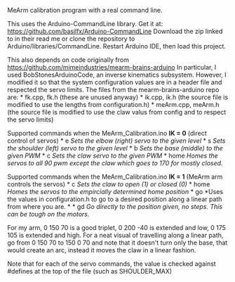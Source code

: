 
MeArm calibration program with a real command line. 

This uses the Arduino-CommandLine library. Get it at:
https://github.com/basilfx/Arduino-CommandLine
Download the zip linked to in their read me or clone the repository to Arduino/libraries/CommandLine.
Restart Arduino IDE, then load this project.

This also depends on code originally from 
https://github.com/mimeindustries/mearm-brains-arduino
In particular, I used BobStonesArduinoCode, an inverse kinematics subsystem.  However, I 
modified it so that the system configuration values are in a header file and respected the servo limits.
The files from the mearm-brains-arduino repo are:
	* fk.cpp, fk.h (these are unused anyway)
	* ik.cpp, ik.h (the source file is modified to use the lengths from configuration.h)
	* meArm.cpp, meArm.h (the source file is modified to use the claw valus from config and to respect the servo limits)

Supported commands when the MeArm_Calibration.ino **IK = 0** (direct control of servos)
	* e <pwm> 	*Sets the elbow (right) servo to the given level*
	* s <pwm> 	*Sets the shoulder (left) servo to the given level*
	* b <pwm>	*Sets the base (middle) to the given PWM* 
	* c <pwm>	*Sets the claw servo to the given PWM*
	* home		*Homes the servos to all 90 pwm except the claw which goes to 170 for mostly closed.*
	
Supported commands when the MeArm_Calibration.ino **IK = 1** (MeArm arm controls the servos)
	* c <open>		*Sets the claw to open (1) or closed (0)*
	* home			*Homes the servos to the empircially determined home position*
	* go <x> <y> <z> 	*Uses the values in configuration.h to go to a desired position along a linear path from where you are. *
	* gd <x> <y> <z>	*Go directly to the position given, no steps. This can be tough on the motors.*

For my arm, 0 150 70 is a good triplet, 0 200 -40 is extended and low, 0 175 105 is extended and high.
For a neat visual of travelling along a linear path, go from 0 150 70 to 150 0 70 and note that it doesn't 
turn only the base, that would create an arc, instead it moves the claw in a linear fashion.

	
Note that for each of the servo commands, the value is checked against #defines at the top of the file (such as SHOULDER_MAX) 
